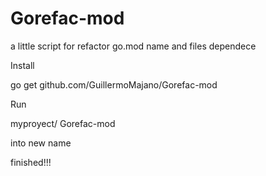 # Gorefac-mod
a little script for refactor go.mod name and files dependece

Install

go get github.com/GuillermoMajano/Gorefac-mod

Run

myproyect/ Gorefac-mod

into new name 

finished!!!
